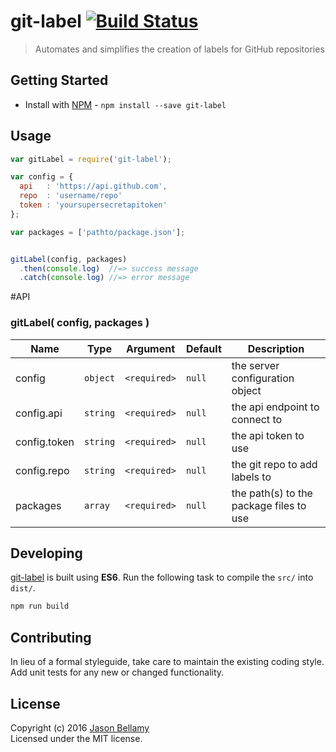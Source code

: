 # git-label [![Build Status](https://travis-ci.org/git-label/git-label.svg)](https://travis-ci.org/git-label/git-label)

> Automates and simplifies the creation of labels for GitHub repositories


## Getting Started

- Install with [NPM](https://www.npmjs.org/) - `npm install --save git-label`


## Usage

```javascript
var gitLabel = require('git-label');

var config = {
  api   : 'https://api.github.com',
  repo  : 'username/repo'
  token : 'yoursupersecretapitoken'
};

var packages = ['pathto/package.json'];


gitLabel(config, packages)
  .then(console.log)  //=> success message
  .catch(console.log) //=> error message
```


#API

### gitLabel( config, packages )

Name         | Type     | Argument     | Default | Description
-------------|----------|--------------|---------|------------
config       | `object` | `<required>` | `null`  | the server configuration object
config.api   | `string` | `<required>` | `null`  | the api endpoint to connect to
config.token | `string` | `<required>` | `null`  | the api token to use
config.repo  | `string` | `<required>` | `null`  | the git repo to add labels to
packages     | `array`  | `<required>` | `null`  | the path(s) to the package files to use


## Developing

[git-label](https://github.com/git-label/git-label) is built using **ES6**. Run the following task to compile the `src/` into `dist/`.

```bash
npm run build
```


## Contributing
In lieu of a formal styleguide, take care to maintain the existing coding style. Add unit tests for any new or changed functionality.


## License
Copyright (c) 2016 [Jason Bellamy ](http://jasonbellamy.com)  
Licensed under the MIT license.
